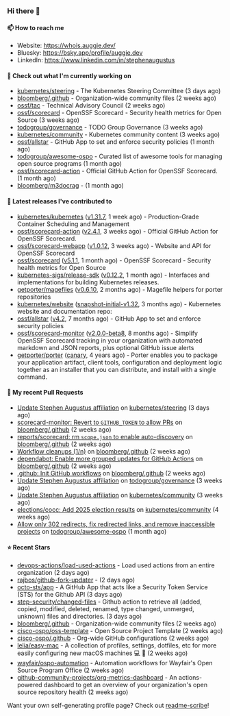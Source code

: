 ### Hi there 👋

#### 📫 How to reach me

- Website: https://whois.auggie.dev/
- Bluesky: https://bsky.app/profile/auggie.dev
- LinkedIn: https://www.linkedin.com/in/stephenaugustus

#### 👷 Check out what I'm currently working on

- [kubernetes/steering](https://github.com/kubernetes/steering) - The Kubernetes Steering Committee (3 days ago)
- [bloomberg/.github](https://github.com/bloomberg/.github) - Organization-wide community files (2 weeks ago)
- [ossf/tac](https://github.com/ossf/tac) - Technical Advisory Council (2 weeks ago)
- [ossf/scorecard](https://github.com/ossf/scorecard) - OpenSSF Scorecard - Security health metrics for Open Source (3 weeks ago)
- [todogroup/governance](https://github.com/todogroup/governance) - TODO Group Governance (3 weeks ago)
- [kubernetes/community](https://github.com/kubernetes/community) - Kubernetes community content (3 weeks ago)
- [ossf/allstar](https://github.com/ossf/allstar) - GitHub App to set and enforce security policies (1 month ago)
- [todogroup/awesome-ospo](https://github.com/todogroup/awesome-ospo) - Curated list of awesome tools for managing open source programs (1 month ago)
- [ossf/scorecard-action](https://github.com/ossf/scorecard-action) - Official GitHub Action for OpenSSF Scorecard. (1 month ago)
- [bloomberg/m3docrag](https://github.com/bloomberg/m3docrag) -  (1 month ago)

#### 🔭 Latest releases I've contributed to

- [kubernetes/kubernetes](https://github.com/kubernetes/kubernetes) ([v1.31.7](https://github.com/kubernetes/kubernetes/releases/tag/v1.31.7), 1 week ago) - Production-Grade Container Scheduling and Management
- [ossf/scorecard-action](https://github.com/ossf/scorecard-action) ([v2.4.1](https://github.com/ossf/scorecard-action/releases/tag/v2.4.1), 3 weeks ago) - Official GitHub Action for OpenSSF Scorecard.
- [ossf/scorecard-webapp](https://github.com/ossf/scorecard-webapp) ([v1.0.12](https://github.com/ossf/scorecard-webapp/releases/tag/v1.0.12), 3 weeks ago) - Website and API for OpenSSF Scorecard
- [ossf/scorecard](https://github.com/ossf/scorecard) ([v5.1.1](https://github.com/ossf/scorecard/releases/tag/v5.1.1), 1 month ago) - OpenSSF Scorecard - Security health metrics for Open Source
- [kubernetes-sigs/release-sdk](https://github.com/kubernetes-sigs/release-sdk) ([v0.12.2](https://github.com/kubernetes-sigs/release-sdk/releases/tag/v0.12.2), 1 month ago) - Interfaces and implementations for building Kubernetes releases.
- [getporter/magefiles](https://github.com/getporter/magefiles) ([v0.6.10](https://github.com/getporter/magefiles/releases/tag/v0.6.10), 2 months ago) - Magefile helpers for porter repositories
- [kubernetes/website](https://github.com/kubernetes/website) ([snapshot-initial-v1.32](https://github.com/kubernetes/website/releases/tag/snapshot-initial-v1.32), 3 months ago) - Kubernetes website and documentation repo: 
- [ossf/allstar](https://github.com/ossf/allstar) ([v4.2](https://github.com/ossf/allstar/releases/tag/v4.2), 7 months ago) - GitHub App to set and enforce security policies
- [ossf/scorecard-monitor](https://github.com/ossf/scorecard-monitor) ([v2.0.0-beta8](https://github.com/ossf/scorecard-monitor/releases/tag/v2.0.0-beta8), 8 months ago) - Simplify OpenSSF Scorecard tracking in your organization with automated markdown and JSON reports, plus optional GitHub issue alerts
- [getporter/porter](https://github.com/getporter/porter) ([canary](https://github.com/getporter/porter/releases/tag/canary), 4 years ago) - Porter enables you to package your application artifact, client tools, configuration and deployment logic together as an installer that you can distribute, and install with a single command.

#### 🔨 My recent Pull Requests

- [Update Stephen Augustus affiliation](https://github.com/kubernetes/steering/pull/290) on [kubernetes/steering](https://github.com/kubernetes/steering) (3 days ago)
- [scorecard-monitor: Revert to `GITHUB_TOKEN` to allow PRs](https://github.com/bloomberg/.github/pull/14) on [bloomberg/.github](https://github.com/bloomberg/.github) (2 weeks ago)
- [reports/scorecard: rm `scope.json` to enable auto-discovery](https://github.com/bloomberg/.github/pull/13) on [bloomberg/.github](https://github.com/bloomberg/.github) (2 weeks ago)
- [Workflow cleanups (1/n)](https://github.com/bloomberg/.github/pull/12) on [bloomberg/.github](https://github.com/bloomberg/.github) (2 weeks ago)
- [dependabot: Enable more grouped updates for GitHub Actions](https://github.com/bloomberg/.github/pull/9) on [bloomberg/.github](https://github.com/bloomberg/.github) (2 weeks ago)
- [.github: Init GitHub workflows](https://github.com/bloomberg/.github/pull/3) on [bloomberg/.github](https://github.com/bloomberg/.github) (2 weeks ago)
- [Update Stephen Augustus affiliation](https://github.com/todogroup/governance/pull/375) on [todogroup/governance](https://github.com/todogroup/governance) (3 weeks ago)
- [Update Stephen Augustus affiliation](https://github.com/kubernetes/community/pull/8351) on [kubernetes/community](https://github.com/kubernetes/community) (3 weeks ago)
- [elections/cocc: Add 2025 election results](https://github.com/kubernetes/community/pull/8342) on [kubernetes/community](https://github.com/kubernetes/community) (4 weeks ago)
- [Allow only 302 redirects, fix redirected links, and remove inaccessible projects](https://github.com/todogroup/awesome-ospo/pull/69) on [todogroup/awesome-ospo](https://github.com/todogroup/awesome-ospo) (1 month ago)

#### ⭐ Recent Stars

- [devops-actions/load-used-actions](https://github.com/devops-actions/load-used-actions) - Load used actions from an entire organization (2 days ago)
- [rajbos/github-fork-updater](https://github.com/rajbos/github-fork-updater) -  (2 days ago)
- [octo-sts/app](https://github.com/octo-sts/app) - A GitHub App that acts like a Security Token Service (STS) for the Github API (3 days ago)
- [step-security/changed-files](https://github.com/step-security/changed-files) - Github action to retrieve all (added, copied, modified, deleted, renamed, type changed, unmerged, unknown) files and directories. (3 days ago)
- [bloomberg/.github](https://github.com/bloomberg/.github) - Organization-wide community files (2 weeks ago)
- [cisco-ospo/oss-template](https://github.com/cisco-ospo/oss-template) - Open Source Project Template (2 weeks ago)
- [cisco-ospo/.github](https://github.com/cisco-ospo/.github) - Org-wide GitHub configurations (2 weeks ago)
- [lelia/easy-mac](https://github.com/lelia/easy-mac) - A collection of profiles, settings, dotfiles, etc for more easily configuring new macOS machines 💻 🍎 (2 weeks ago)
- [wayfair/ospo-automation](https://github.com/wayfair/ospo-automation) - Automation workflows for Wayfair&#39;s Open Source Program Office (2 weeks ago)
- [github-community-projects/org-metrics-dashboard](https://github.com/github-community-projects/org-metrics-dashboard) - An actions-powered dashboard to get an overview of your organization&#39;s open source repository health (2 weeks ago)



Want your own self-generating profile page? Check out [readme-scribe](https://github.com/muesli/readme-scribe)!
